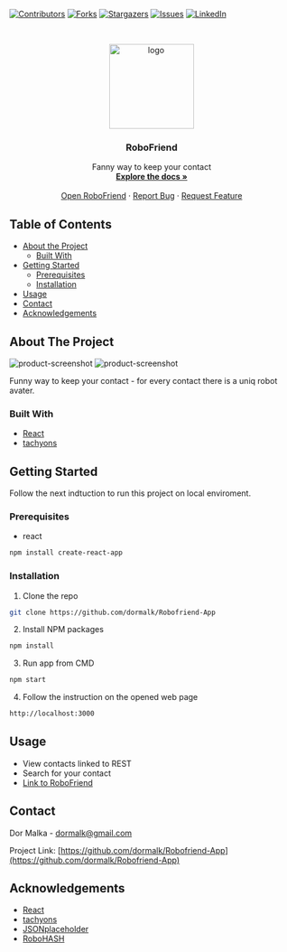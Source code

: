 <!--
*** Thanks for checking out this README Template. If you have a suggestion that would
*** make this better, please fork the repo and create a pull request or simply open
*** an issue with the tag "enhancement".
*** Thanks again! Now go create something AMAZING! :D
***
***
***
*** To avoid retyping too much info. Do a search and replace for the following:
*** github_username, repo, twitter_handle, email
-->





<!-- PROJECT SHIELDS -->
<!--
*** I'm using markdown "reference style" links for readability.
*** Reference links are enclosed in brackets [ ] instead of parentheses ( ).
*** See the bottom of this document for the declaration of the reference variables
*** for contributors-url, forks-url, etc. This is an optional, concise syntax you may use.
*** https://www.markdownguide.org/basic-syntax/#reference-style-links
-->
[![Contributors][contributors-shield]][contributors-url]
[![Forks][forks-shield]][forks-url]
[![Stargazers][stars-shield]][stars-url]
[![Issues][issues-shield]][issues-url]
[![LinkedIn][linkedin-shield]][linkedin-url]
<!--[![MIT License][license-shield]][license-url]-->



<!-- PROJECT LOGO -->
<br />
<p align="center">
  <a href="https://github.com/dormalk/Robofriend-App">
    <img src="https://robohash.org/2" alt="logo" width="150" height="150"/>
  </a>

  <h3 align="center">RoboFriend</h3>

  <p align="center">
    Fanny way to keep your contact
    <br />
    <a href="https://github.com/dormalk/Robofriend-App"><strong>Explore the docs »</strong></a>
    <br />
    <br />
    <a href="https://dormalk.github.io/Robofriend-App/" target="_blank">Open RoboFriend</a>
    ·
    <a href="https://github.com/dormalk/Robofriend-App/issues">Report Bug</a>
    ·
    <a href="https://github.com/dormalk/Robofriend-App/issues">Request Feature</a>
  </p>
</p>



<!-- TABLE OF CONTENTS -->
## Table of Contents

* [About the Project](#about-the-project)
  * [Built With](#built-with)
* [Getting Started](#getting-started)
  * [Prerequisites](#prerequisites)
  * [Installation](#installation)
* [Usage](#usage)
* [Contact](#contact)
* [Acknowledgements](#acknowledgements)
<!--* [Contributing](#contributing)
* [Roadmap](#roadmap)
* [License](#license)-->



<!-- ABOUT THE PROJECT -->
## About The Project

![product-screenshot][product-screenshot1]
![product-screenshot][product-screenshot2]


Funny way to keep your contact - for every contact there is a uniq robot avater.

### Built With

  * [React](https://reactjs.org/)
  * [tachyons](https://tachyons.io/)



<!-- GETTING STARTED -->
## Getting Started

Follow the next indtuction to run this project on local enviroment.
### Prerequisites

* react
```sh
npm install create-react-app
```

### Installation
 
1. Clone the repo
```sh
git clone https://github.com/dormalk/Robofriend-App
```
2. Install NPM packages
```sh
npm install
```
3. Run app from CMD
```sh
npm start
```
4. Follow the instruction on the opened web page
```sh
http://localhost:3000
```

<!-- USAGE EXAMPLES -->
## Usage
  - View contacts linked to REST
  - Search for your contact 
  - <a href="https://dormalk.github.io/Robofriend-App/" target="_blank">Link to RoboFriend</a>
<!--_For more examples, please refer to the [Documentation](https://example.com)_-->



<!-- ROADMAP -->
<!--## Roadmap

See the [open issues](https://github.com/dormalk/Robofriend-App/issues) for a list of proposed features (and known issues).



CONTRIBUTING
## Contributing

Contributions are what make the open source community such an amazing place to be learn, inspire, and create. Any contributions you make are **greatly appreciated**.

1. Fork the Project
2. Create your Feature Branch (`git checkout -b feature/AmazingFeature`)
3. Commit your Changes (`git commit -m 'Add some AmazingFeature'`)
4. Push to the Branch (`git push origin feature/AmazingFeature`)
5. Open a Pull Request

-->

<!-- LICENSE
## License

Distributed under the MIT License. See `LICENSE` for more information.

-->

<!-- CONTACT -->
## Contact

Dor Malka - [dormalk@gmail.com](mailto:dormalk@gmail.com)

Project Link: [https://github.com/dormalk/Robofriend-App](https://github.com/dormalk/Robofriend-App)



<!-- ACKNOWLEDGEMENTS -->
## Acknowledgements

  * [React](https://reactjs.org/)
  * [tachyons](https://tachyons.io/)
  * [JSONplaceholder](https://jsonplaceholder.typicode.com/)
  * [RoboHASH](https://robohash.org/)





<!-- MARKDOWN LINKS & IMAGES -->
<!-- https://www.markdownguide.org/basic-syntax/#reference-style-links -->
[contributors-shield]: https://img.shields.io/github/contributors/dormalk/Robofriend-App.svg?style=flat-square
[contributors-url]: https://github.com/dormalk/Robofriend-App/graphs/contributors
[forks-shield]: https://img.shields.io/github/forks/dormalk/Robofriend-App.svg?style=flat-square
[forks-url]: https://github.com/dormalk/Robofriend-App/network/members
[stars-shield]: https://img.shields.io/github/stars/dormalk/Robofriend-App.svg?style=flat-square
[stars-url]: https://github.com/dormalk/Robofriend-App/stargazers
[issues-shield]: https://img.shields.io/github/issues/dormalk/Robofriend-App.svg?style=flat-square
[issues-url]: https://github.com/dormalk/Robofriend-App/issues
[license-shield]: https://img.shields.io/github/license/dormalk/Robofriend-App.svg?style=flat-square
[license-url]: https://github.com/dormalk/Robofriend-App/blob/master/LICENSE.txt
[linkedin-shield]: https://img.shields.io/badge/-LinkedIn-black.svg?style=flat-square&logo=linkedin&colorB=555
[linkedin-url]: https://www.linkedin.com/in/dor-malka-444b94116/
[product-screenshot1]: https://i.imgur.com/uhtqblj.png
[product-screenshot2]: https://i.imgur.com/wqZd31m.png


